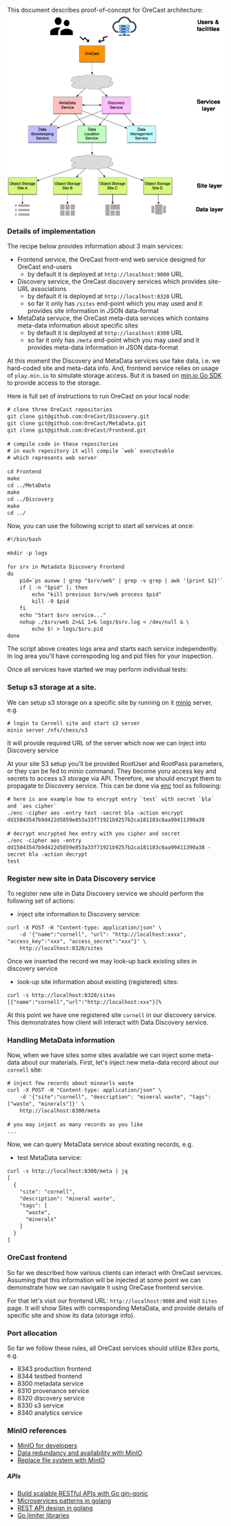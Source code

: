 This document describes proof-of-concept for OreCast architecture:
![Architecture](https://github.com/OreCast/Architecture/blob/main/OreCastInfrastructure.png)

### Details of implementation
The recipe below provides information about 3 main services:
- Frontend service, the OreCast front-end web service designed for OreCast end-users
  - by default it is deployed at `http://localhost:9000` URL
- Discovery service, the OreCast discovery services which provides site-URL
  associations
  - by default it is deployed at `http://localhost:8320` URL
  - so far it only has `/sites` end-point which you may used and it
  provides site information in JSON data-format
- MetaData servuce, the OreCast meta-data services which contains meta-data
information about specific sites
  - by default it is deployed at `http://localhost:8300` URL
  - so far it only has `/meta` end-point which you may used and it
  provides meta-data information in JSON data-format

At this moment the Discovery and MetaData services use fake data, i.e.
we hard-coded site and meta-data info. And, frontend service relies on usage of
`play.min.io` to simulate storage access. But it is based on
[min.io Go SDK](https://min.io/docs/minio/linux/developers/go/minio-go.html)
to provide access to the storage.

Here is full set of instructions to run OreCast on your local node:
```
# clone three OreCast repositories
git clone git@github.com:OreCast/Discovery.git
git clone git@github.com:OreCast/MetaData.git
git clone git@github.com:OreCast/Frontend.git

# compile code in these repositories
# in each repository it will compile `web` executeable
# which represents web server

cd Frontend
make
cd ../MetaData
make
cd ../Discovery
make
cd ../
```

Now, you can use the following script to start all services at once:
```
#!/bin/bash

mkdir -p logs

for srv in Metadata Discovery Frontend
do
    pid=`ps auxww | grep "$srv/web" | grep -v grep | awk '{print $2}'`
    if [ -n "$pid" ]; then
        echo "kill previous $srv/web process $pid"
        kill -9 $pid
    fi
    echo "Start $srv service..."
    nohup ./$srv/web 2>&1 1>& logs/$srv.log < /dev/null & \
        echo $! > logs/$srv.pid
done
```
The script above creates logs area and starts each service independently.
In log area you'll have correspoding log and pid files for your inspection.

Once all services have started we may perform individual tests:

### Setup s3 storage at a site.
We can setup s3 storage on a specific site by running on it [minio](https://min.io) server, e.g.
```
# login to Cornell site and start s3 server
minio server /nfs/chess/s3
```
It will provide required URL of the server which now we can inject into
Discovery service

At your site S3 setup you'll be provided RootUser and RootPass parameters,
or they can be fed to minio command. They become yoru access key and
secrets to access s3 storage via API. Therefore, we should encrypt them
to propagate to Discovery service. This can be done via
[enc]() tool as following:
```
# here is ane example how to encrypt entry `test` with secret `bla` and `aes cipher`
./enc -cipher aes -entry test -secret bla -action encrypt
dd15043547b9d422d5859e853a33f71921b9257b2ca181183c6aa99411390a38

# decrypt encrypted hex entry with you cipher and secret
./enc -cipher aes -entry dd15043547b9d422d5859e853a33f71921b9257b2ca181183c6aa99411390a38 -secret bla -action decrypt
test
```

### Register new site in Data Discovery service
To register new site in Data Discovery service we should perform
the following set of actions:

- inject site information to Discovery service:
```
curl -X POST -H "Content-type: application/json" \
    -d '{"name":"cornell", "url": "http://localhost:xxxx", "access_key":"xxx", "access_secret":"xxx"}' \
    http://localhost:8320/sites
```
Once we inserted the record we may look-up back existing sites in discovery
service
- look-up site information about existing (registered) sites:
```
curl -s http://localhost:8320/sites
[{"name":"cornell","url":"http://localhost:xxx"}]%
```
At this point we have one registered site `cornell` in our discovery
service. This demonstrates how client will interact with Data Discovery
service.

### Handling MetaData information
Now, when we have sites some sites available we can inject
some meta-data about our materials. First, let's inject
new meta-data record about our `cornell` site:
```
# inject few records about minearls waste
curl -X POST -H "Content-type: application/json" \
    -d '{"site":"cornell", "description": "mineral waste", "tags": ["waste", "minerals"]}' \
    http://localhost:8300/meta

# you may inject as many records as you like
...
```

Now, we can query MetaData service about existing records, e.g.

- test MetaData service:
```
curl -s http://localhost:8300/meta | jq
[
  {
    "site": "cornell",
    "description": "mineral waste",
    "tags": [
      "waste",
      "minerals"
    ]
  }
]
```

### OreCast frontend
So far we described how various clients can interact with OreCast
services. Assuming that this information will be injected at some
point we can demonstrate how we can navigate it using OreCase frontend
service.

For that let's visit our frontend URL: `http://localhost:9000` and visit
`Sites` page. It will show Sites with corresponding MetaData, and provide
details of specific site and show its data (storage info).

### Port allocation
So far we follow these rules, all OreCast services should utilize 83xx ports,
e.g.
- 8343 production frontend
- 8344 testbed frontend
- 8300 metadata service
- 8310 provenance service
- 8320 discovery service
- 8330 s3 service
- 8340 analytics service

### MinIO references
- [MinIO for developers](https://www.youtube.com/watch?v=gY090GEDdu8&list=PLFOIsHSSYIK37B3VtACkNksUw8_puUuAC&pp=iAQB)
- [Data redundancy and availability with MinIO](https://www.youtube.com/watch?v=QniHMNNmbfI)
- [Replace file system with MinIO](https://medium.com/cloud-native-daily/replace-filesystem-with-minio-golang-3148c61f2d28)
##### APIs
- [Build scalable RESTful APIs with Go gin-gonic](https://medium.com/@wahyubagus1910/build-scalable-restful-api-with-golang-gin-gonic-framework-43793c730d10)
- [Microservices patterns in golang](https://levelup.gitconnected.com/12-microservices-pattern-i-wish-i-knew-before-the-system-design-interview-5c35919f16a2)
- [REST API design in golang](https://medium.com/@lordmoma/build-a-social-network-in-go-3-architecture-fd99e3647026)
 - [Go limiter libraries](https://medium.com/@insanmod/it-was-necessary-to-test-and-compare-libraries-for-rate-limiting-for-golang-b3b80e17f675)
